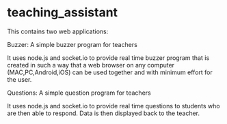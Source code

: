 teaching_assistant
======

This contains two web applications:

Buzzer:
A simple buzzer program for teachers

It uses node.js and socket.io to provide real time buzzer program that is created in such a way that a web browser on any computer (MAC,PC,Android,iOS) can be used together and with minimum effort for the user.


Questions:
A simple question program for teachers

It uses node.js and socket.io to provide real time questions to students who are then able to respond.  Data is then displayed back to the teacher.
